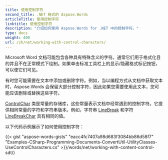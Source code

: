 ```yaml
---
title: 使用控制字符
second_title: .NET 格式的 Aspose.Words
articleTitle: 使用控制字符
linktitle: 使用控制字符
description: "介绍如何使用 Aspose.Words for .NET 中的控制字符。"
type: docs
weight: 400
url: /zh/net/working-with-control-characters/
---
```


Microsoft Word 文档可能包含各种具有特殊含义的字符。通常它们用于格式化目的并且不在正常模式下绘制。如果单击标准工具栏上的显示/隐藏格式标记按钮，可以使它们可见。

有时您可能需要在文本中添加或删除字符。例如，当以编程方式从文档中获取文本时，Aspose.Words 会保留大部分控制字符，因此如果您需要使用此文本，您可能应该删除或替换这些字符。

[ControlChar](https://reference.aspose.com/words/zh/net/aspose.words/controlchar/) 类是常量的存储库，这些常量表示文档中经常遇到的控制字符。它提供相同常量的字符和字符串版本。例如，字符串 [LineBreak](https://reference.aspose.com/words/zh/net/aspose.words/controlchar/linebreak/) 和字符 [LineBreakChar](https://reference.aspose.com/words/zh/net/aspose.words/controlchar/linebreakchar) 具有相同的值。

以下代码示例展示了如何使用控制字符：

{{< gist "aspose-words-gists" "eacc4fc7407a98d683f3084bb86d58f7" "Examples-CSharp-Programming-Documents-ConvertUtil-UtilityClasses-UseControlCharacters.cs" >}}/words/net/working-with-content-control-sdt/)
